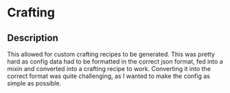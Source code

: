 # Crafting
## Description
This allowed for custom crafting recipes to be generated. This was pretty hard as config data had to be formatted in the correct json format, fed into a mixin and converted into a crafting recipe to work. Converting it into the correct format was quite challenging, as I wanted to make the config as simple as possible.
